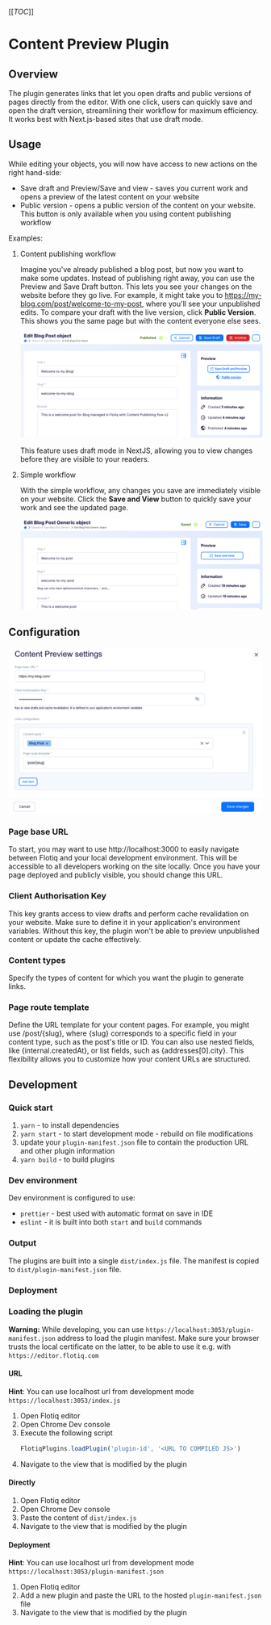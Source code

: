 [[_TOC_]]

# Content Preview Plugin

## Overview
The plugin generates links that let you open drafts and public versions of pages directly from the editor. With one click, users can quickly save and open the draft version, streamlining their workflow for maximum efficiency. It works best with Next.js-based sites that use draft mode.

## Usage

While editing your objects, you will now have access to new actions on the right hand-side:

* Save draft and Preview/Save and view - saves you current work and opens a preview of the latest content on your website
* Public version - opens a public version of the content on your website. This button is only available when you using content publishing workflow

Examples: 

1. Content publishing workflow

   Imagine you've already published a blog post, but now you want to make some updates. Instead of publishing right away, you can use the Preview and Save Draft button. This lets you see your changes on the website before they go live. For example, it might take you to https://my-blog.com/post/welcome-to-my-post, where you'll see your unpublished edits. To compare your draft with the live version, click **Public Version**. This shows you the same page but with the content everyone else sees.

   ![Content publishing workflow buttons](./.docs/publishing-workflow.png)

   This feature uses draft mode in NextJS, allowing you to view changes before they are visible to your readers.

2. Simple workflow

   With the simple workflow, any changes you save are immediately visible on your website. Click the **Save and View** button to quickly save your work and see the updated page.
   
   ![Content publishing workflow buttons](./.docs/generic-workflow.png)

## Configuration

![Content Publishing plugin settings](./.docs/content-publishing-settings.png)

### Page base URL

To start, you may want to use http://localhost:3000 to easily navigate between Flotiq and your local development environment. This will be accessible to all developers working on the site locally. Once you have your page deployed and publicly visible, you should change this URL.

### Client Authorisation Key

This key grants access to view drafts and perform cache revalidation on your website. Make sure to define it in your application's environment variables. Without this key, the plugin won't be able to preview unpublished content or update the cache effectively.

### Content types

Specify the types of content for which you want the plugin to generate links.

### Page route template

Define the URL template for your content pages. For example, you might use /post/{slug}, where {slug} corresponds to a specific field in your content type, such as the post's title or ID. You can also use nested fields, like {internal.createdAt}, or list fields, such as {addresses[0].city}. This flexibility allows you to customize how your content URLs are structured.

## Development

### Quick start

1. `yarn` - to install dependencies
2. `yarn start` - to start development mode - rebuild on file modifications
3. update your `plugin-manifest.json` file to contain the production URL and other plugin information
4. `yarn build` - to build plugins

### Dev environment

Dev environment is configured to use:

* `prettier` - best used with automatic format on save in IDE
* `eslint` - it is built into both `start` and `build` commands

### Output

The plugins are built into a single `dist/index.js` file. The manifest is copied to `dist/plugin-manifest.json` file.

### Deployment

<!-- TO DO -->

### Loading the plugin

**Warning:** While developing, you can use  `https://localhost:3053/plugin-manifest.json` address to load the plugin manifest. Make sure your browser trusts the local certificate on the latter, to be able to use it e.g. with `https://editor.flotiq.com`

#### URL

**Hint**: You can use localhost url from development mode `https://localhost:3053/index.js`

1. Open Flotiq editor
2. Open Chrome Dev console
3. Execute the following script
   ```javascript
   FlotiqPlugins.loadPlugin('plugin-id', '<URL TO COMPILED JS>')
   ```
4. Navigate to the view that is modified by the plugin

#### Directly

1. Open Flotiq editor
2. Open Chrome Dev console
3. Paste the content of `dist/index.js` 
4. Navigate to the view that is modified by the plugin

#### Deployment

**Hint**: You can use localhost url from development mode `https://localhost:3053/plugin-manifest.json`

1. Open Flotiq editor
2. Add a new plugin and paste the URL to the hosted `plugin-manifest.json` file
3. Navigate to the view that is modified by the plugin

